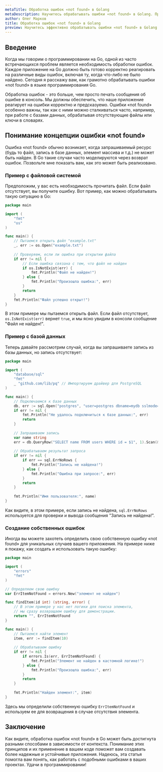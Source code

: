 ```yaml
---
metaTitle: Обработка ошибок «not found» в Golang
metaDescription: Научитесь обрабатывать ошибки «not found» в Golang. Примеры рабочих решений помогут вам уверенно справляться с отсутствующими данными и разработать подход для их обработки в своих проектах.
author: Олег Марков
title: Обработка ошибок «not found» в Golang
preview: Научитесь эффективно обрабатывать ошибки «not found» в Golang с помощью практических примеров и рекомендаций для повышения надежности ваших приложений.
---
```


## Введение

Когда мы говорим о программировании на Go, одной из часто встречающихся проблем является необходимость обработки ошибок. Каждое приложение на Go должно быть готово корректно реагировать на различные виды ошибок, включая ту, когда что-либо не было найдено. Сегодня я расскажу вам, как грамотно обрабатывать ошибки «not found» в языке программирования Go. 

Обработка ошибок - это больше, чем просто печать сообщения об ошибке в консоль. Мы должны обеспечить, что наше приложение реагирует на ошибки корректно и предсказуемо. Ошибки «not found» особенно важны, так как с ними можно сталкиваться часто, например, при работе с базами данных, обрабатывая отсутствующие файлы или ключи в словарях.

## Понимание концепции ошибки «not found» 

Ошибка «not found» обычно возникает, когда запрашиваемый ресурс (будь то файл, запись в базе данных, элемент массива и т.д.) не может быть найден. В Go такие случаи часто моделируются через возврат ошибок. Позвольте мне показать вам, как это может быть реализовано.

### Пример с файловой системой

Предположим, у вас есть необходимость прочитать файл. Если файл отсутствует, вы получите ошибку. Вот пример, как можно обрабатывать такую ситуацию в Go:

```go
package main

import (
    "fmt"
    "os"
)

func main() {
    // Пытаемся открыть файл "example.txt"
    _, err := os.Open("example.txt")
    
    // Проверяем, если ли ошибка при открытии файла
    if err != nil {
        // Если ошибка связана с тем, что файл не найден
        if os.IsNotExist(err) {
            fmt.Println("Файл не найден!")
        } else {
            fmt.Println("Произошла ошибка:", err)
        }
        return
    }
    fmt.Println("Файл успешно открыт!")
}
```

В этом примере мы пытаемся открыть файл. Если файл отсутствует, `os.IsNotExist(err)` вернет `true`, и мы ясно увидим в консоли сообщение "Файл не найден!".

### Пример с базой данных

Теперь давайте рассмотрим случай, когда вы запрашиваете запись из базы данных, но запись отсутствует:

```go
package main

import (
    "database/sql"
    "fmt"
    _ "github.com/lib/pq" // Импортируем драйвер для PostgreSQL
)

func main() {
    // Подключаемся к базе данных
    db, err := sql.Open("postgres", "user=postgres dbname=mydb sslmode=disable")
    if err != nil {
        fmt.Println("Не удалось подключиться к базе данных:", err)
        return
    }
    
    // Запрашиваем запись
    var name string
    err = db.QueryRow("SELECT name FROM users WHERE id = $1", 1).Scan(&name)
    
    // Обрабатываем результат запроса
    if err != nil {
        if err == sql.ErrNoRows {
            fmt.Println("Запись не найдена!")
        } else {
            fmt.Println("Ошибка при запросе:", err)
        }
        return
    }
    
    fmt.Println("Имя пользователя:", name)
}
```

Как видите, в этом примере, если запись не найдена, `sql.ErrNoRows` используется для проверки и вывода сообщения "Запись не найдена!".

### Создание собственных ошибок

Иногда вы можете захотеть определить свою собственную ошибку «not found» для уникальных случаев вашего приложения. На примере ниже я покажу, как создать и использовать такую ошибку:

```go
package main

import (
    "errors"
    "fmt"
)

// Определяем свою ошибку
var ErrItemNotFound = errors.New("элемент не найден")

func findItem(id int) (string, error) {
    // В этом примере у нас нет логики для поиска элемента,
    // мы сразу возвращаем ошибку для демонстрации.
    return "", ErrItemNotFound
}

func main() {
    // Пытаемся найти элемент
    item, err := findItem(10)
    
    // Обрабатываем ошибку
    if err != nil {
        if errors.Is(err, ErrItemNotFound) {
            fmt.Println("Элемент не найден в кастомной логике!")
        } else {
            fmt.Println("Произошла ошибка:", err)
        }
        return
    }
    
    fmt.Println("Найден элемент:", item)
}
```

Здесь мы определили собственную ошибку `ErrItemNotFound` и используем ее для возвращения в случае отсутствия элемента.

## Заключение

Как видите, обработка ошибок «not found» в Go может быть достигнута разными способами в зависимости от контекста. Понимание этих принципов и их применение в вашем коде поможет вам создавать более надежные и устойчивые приложения. Надеюсь, эта статья помогла вам понять, как работать с подобными ошибками в ваших проектах. Удачи в программировании!